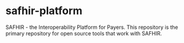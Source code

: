 # safhir-platform
SAFHIR - the Interoperability Platform for Payers. This repository is the primary repository for open source tools that work with SAFHIR.
